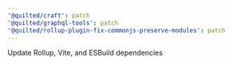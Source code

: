 ```yaml
---
'@quilted/craft': patch
'@quilted/graphql-tools': patch
'@quilted/rollup-plugin-fix-commonjs-preserve-modules': patch
---
```


Update Rollup, Vite, and ESBuild dependencies
